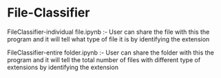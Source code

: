 # File-Classifier

FileClassifier-individual file.ipynb :-
User can share the file with this the program and it will tell what type of file it is by identifying the extension


FileClassifier-entire folder.ipynb :- 
User can share the folder with this the program and it will tell the total number of files with different type of extensions by identifying the extension
